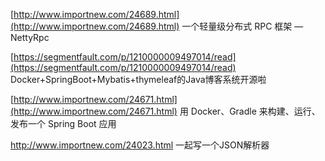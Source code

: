 [http://www.importnew.com/24689.html](http://www.importnew.com/24689.html)    一个轻量级分布式 RPC 框架 — NettyRpc

[https://segmentfault.com/p/1210000009497014/read](https://segmentfault.com/p/1210000009497014/read)   Docker+SpringBoot+Mybatis+thymeleaf的Java博客系统开源啦

[http://www.importnew.com/24671.html](http://www.importnew.com/24671.html)   用 Docker、Gradle 来构建、运行、发布一个 Spring Boot 应用

http://www.importnew.com/24023.html   一起写一个JSON解析器


